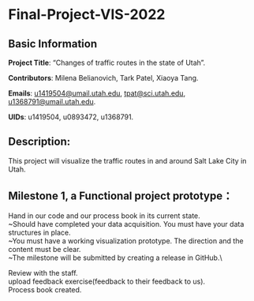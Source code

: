 # Final-Project-VIS-2022
## Basic Information
**Project Title**: “Changes of traffic routes in the state of Utah”.

**Contributors**: Milena Belianovich, Tark Patel, Xiaoya Tang.

**Emails**: u1419504@umail.utah.edu, tpat@sci.utah.edu, u1368791@umail.utah.edu.

**UIDs**: u1419504, u0893472, u1368791.

## Description: 
This project will visualize the traffic routes in and around Salt Lake City in Utah.

## Milestone 1, a Functional project prototype：
  Hand in our code and our process book in its current state.\
    ~Should have completed your data acquisition. You must have your data structures in place.\
    ~You must have a working visualization prototype. The direction and the content must be clear.\
    ~The milestone will be submitted by creating a release in GitHub.\
    
  Review with the staff.\
  upload feedback exercise(feedback to their feedback to us).\
  Process book created.
